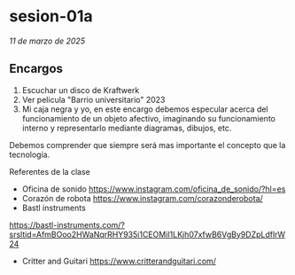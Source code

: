 # sesion-01a
*11 de marzo de 2025*

## Encargos

1. Escuchar un disco de Kraftwerk
2. Ver pelicula "Barrio universitario" 2023
3. Mi caja negra y yo, en este encargo debemos especular acerca del funcionamiento de un objeto afectivo, imaginando su funcionamiento interno y representarlo mediante diagramas, dibujos, etc.

Debemos comprender que siempre será mas importante el concepto que la tecnología.


Referentes de la clase 

* Oficina de sonido
<https://www.instagram.com/oficina_de_sonido/?hl=es>
* Corazón de robota 
<https://www.instagram.com/corazonderobota/>
* Bastl instruments

<https://bastl-instruments.com/?srsltid=AfmBOoo2HWaNqrRHY935i1CEOMiI1LKjh07xfwB6VgBy9DZpLdflrW24>
* Critter and Guitari
<https://www.critterandguitari.com/>